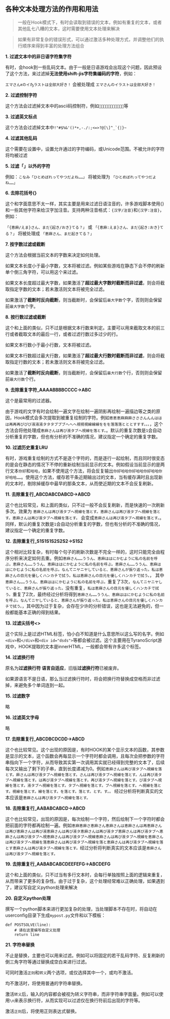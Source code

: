## 各种文本处理方法的作用和用法

>一般在Hook模式下，有时会读取到错误的文本，例如有重复的文本，或者其他乱七八糟的文本，这时需要使用文本处理来解决

>如果有非常复杂的错误形式，可以通过激活多种处理方式，并调整他们的执行顺序来得到丰富的处理方法组合

**1. 过滤文本中的非日语字符集字符**

有时，会hook到一些乱码文本。由于一般是日语游戏会出现这个问题，因此预设了这个方法，来过滤掉**无法使用shift-jis字符集编码的字符**，例如：

`エマさんԟのイԠラストは全部大好き！` 会被处理成 `エマさんのイラストは全部大好き！`

**2. 过滤控制字符**

这个方法会过滤掉文本中的ascii码控制符，例如``等


**3. 过滤英文标点**

这个方法会过滤掉文本中```!"#$%&'()*+,-./:;<=>?@[\]^_`{|}~```


**4. 过滤其他乱码**

这个需要在设置中，设置允许通过的字符编码，或Unicode范围。不被允许的字符将均被过滤

**5. 过滤「」以外的字符**

例如：`こなみ「ひとめぼれってやつだよね……」` 将被处理为 `「ひとめぼれってやつだよね……」`

**6. 去除花括号{}**

这个和字面意思不太一样，其实主要是用来过滤日语注音的，许多游戏脚本使用{}和一些其他字符来给汉字加注音。支持两种注音格式：`{汉字/注音}`和`{汉字:注音}`，例如：

`「{恵麻/えま}さん、まだ{起き/おき}てる？」` 或  `「{恵麻:えま}さん、まだ{起き:おき}てる？」` 将被处理成 `「恵麻さん、まだ起きてる？」`

**7. 按字数过滤或截断**

这个方法会根据当前文本的字数来决定如何处理。

如果文本长度小于最小字数，文本将被过滤。例如某些游戏在静态下会不停的刷新单个倒三角字符，可以用这个来过滤。

如果文本长度超过最大字数，如果激活了**超过最大字数时截断而非过滤**，则会将截取指定字数的文本；若未激活则文本将被完全过滤。

如果激活了**截断时反向截断**，则当截断时，会保留后`最大字数`个字，否则则会保留前`最大字数`个字。

**8. 按行数过滤或截断**

这个和上面的类似，只不过是根据文本行数来判定。主要可以用来截取文本的前三行或者截取文本的最后一行，或者过滤行数过多过少的行。

如果文本行数小于最小行数，文本将被过滤。

如果文本行数超过最大行数，如果激活了**超过最大行数时截断而非过滤**，则会将截取指定行数的文本；若未激活则文本将被完全过滤。

如果激活了**截断时反向截断**，则当截断时，会保留后`最大行数`个行，否则则会保留前`最大行数`个行。

**9. 去除重复字符_AAAABBBBCCCC->ABC**

这个是最常用的过滤器。

由于游戏的文字有时会绘制一遍文字在绘制一遍阴影再绘制一遍描边等之类的原因，Hook模式会多次提取到被重复绘制的字符。例如`恵恵恵麻麻麻さささんんんははは再再再びびび液液液タタタブブブへへへ視視視線線線ををを落落落とととすすす。。。`，这个方法会将他处理成`恵麻さんは再び液タブへ視線を落とす。`。默认的重复次数是`1`会自动分析重复的字数，但也有分析的不准确的情况，建议指定一个确定的重复字数。

**10. 过滤历史重复LRU**

有时，游戏重复绘制的方式不是逐个字符的，而是逐行一起绘制，而且同时很变态的是会在静态的情况下不停的重新绘制当前显示的文本。例如假设当前显示的是两行文本`你好`和`哈哈`，如果不使用这个方法，将会反复输出`你好哈哈你好哈哈你好哈哈你好哈哈……`。使用这个方法，缓存若干条近期输出过的文本，当有缓存满时且出现新的文本时，剔除掉缓存中最早的那条文本，从而使近期的文本不会反复刷新。

**11. 去除重复行_ABCDABCDABCD->ABCD**

这个也比较常见，和上面的类似，只不过一般不会反复刷新，而是快速的一次刷新多次。效果为 `恵麻さんは再び液タブへ視線を落とす。恵麻さんは再び液タブへ視線を落とす。恵麻さんは再び液タブへ視線を落とす。` 会变成`恵麻さんは再び液タブへ視線を落とす。`。同样，默认的重复次数是`1`会自动分析重复的字数，但也有分析的不准确的情况，建议指定一个确定的重复字数。

**12. 去除重复行_S1S1S1S2S2S2->S1S2**

这个相对比较复杂，有时每个句子的刷新次数是不完全一样的，这时只能完全由程序分析来决定如何去重。例如`恵麻さん……ううん、恵麻ははにかむように私の名前を呼ぶ。恵麻さん……ううん、恵麻ははにかむように私の名前を呼ぶ。恵麻さん……ううん、恵麻ははにかむように私の名前を呼ぶ。なんてニヤニヤしていると、恵麻さんが振り返った。私は恵麻さんの目元を優しくハンカチで拭う。私は恵麻さんの目元を優しくハンカチで拭う。`， 其中`恵麻さん……ううん、恵麻ははにかむように私の名前を呼ぶ。`重复了3次，`なんてニヤニヤしていると、恵麻さんが振り返った。`没有重复，`私は恵麻さんの目元を優しくハンカチで拭う。`重复了2次，最终经过分析将得到`恵麻さん……ううん、恵麻ははにかむように私の名前を呼ぶ。なんてニヤしていると、恵麻さんが振り返った。私は恵麻さんの目元を優しくハンカチで拭う。`，其中因为过于复杂，会存在少许的分析错误，这也是无法避免的，但一般都能基本正确的得到结果。

**13. 过滤尖括号<>**

这个实际上是过滤HTML标签，怕小白不知道是什么意思所以这么写的名字。例如`<div>`和`</div>`和`<div id="dsds">`等都会被过滤。这个主要用在TyranoScript游戏中，HOOK提取的文本是innerHTML，一般都会带有许多这个标签。


**14. 过滤换行符**

原名为**过滤换行符 语言自适应**，旧版**过滤换行符**已被废弃。

如果源语言不是日语，那么当过滤换行符时，将会把换行符替换成空格而非过滤掉，来避免多个单词连到一起。

**15. 过滤数字**

略

**16. 过滤英文字母**

略


**17. 去除重复行_ABCDBCDCDD->ABCD**

这个也比较常见。这个出现的原因是，有时HOOK的某个显示文本的函数，其参数是显示的文本，这个函数会再每显示一个字符时都会调用，且每次会把参数的字符串指向下一个字符，从而导致其实第一次调用其实就已经得到完整的文本了，后续每次又输出了剩下的子串，直到长度递减为0。例如`恵麻さんは再び液タブへ視線を落とす。麻さんは再び液タブへ視線を落とす。さんは再び液タブへ視線を落とす。んは再び液タブへ視線を落とす。は再び液タブへ視線を落とす。再び液タブへ視線を落とす。び液タブへ視線を落とす。液タブへ視線を落とす。タブへ視線を落とす。ブへ視線を落とす。へ視線を落とす。視線を落とす。線を落とす。を落とす。落とす。とす。す。。` 经过分析将判断真实的文本应该是`恵麻さんは再び液タブへ視線を落とす。`


**18. 去除重复行_AABABCABCD->ABCD**

这个也比较常见，出现的原因是，每次绘制一个字符，然后绘制下一个字符时都会把前面的字符都再绘制一遍。例如`恵麻恵麻さ恵麻さん恵麻さんは恵麻さんは再恵麻さんは再び恵麻さんは再び液恵麻さんは再び液タ恵麻さんは再び液タブ恵麻さんは再び液タブへ恵麻さんは再び液タブへ視恵麻さんは再び液タブへ視線恵麻さんは再び液タブへ視線を恵麻さんは再び液タブへ視線を落恵麻さんは再び液タブへ視線を落と恵麻さんは再び液タブへ視線を落とす恵麻さんは再び液タブへ視線を落とす。`经过分析将判断真实的文本应该是`恵麻さんは再び液タブへ視線を落とす。`

**19. 去除重复行_AABABCABCDEEFEFG->ABCDEFG**

这个和上面的类似，只不过当有多行文本时，会每行单独按照上面的逻辑来重复，从而带来了更多的复杂性。由于过于复杂，这个处理经常难以正确处理，如果遇到了，建议写自定义python处理来解决

**20. 自定义python处理**

撰写一个python脚本来进行更加复杂的处理，当处理脚本不存在时，将自动在userconfig目录下生成`mypost.py`文件和以下模板：

```
def POSTSOLVE(line):
    # 请在这里编写自定义处理
    return line
```

**21. 字符串替换**

不止是替换，主要也可以用来过滤。例如可以将固定的若干乱码字符、反复刷新的倒三角字符等通过替换成空白来进行过滤。

可同时激活`正则`和`转义`两个选项，或仅选择其中一个，或均不激活。

均不激活时，将使用普通的字符串替换。

激活`转义`后，输入的内容都会被视为转义字符串，而非字符串字面量。例如可以使用`\n`来表示换行符，从而实现可以过滤仅在换行符前后出现的字符等。

激活`正则`后，将使用正则表达式替换。

